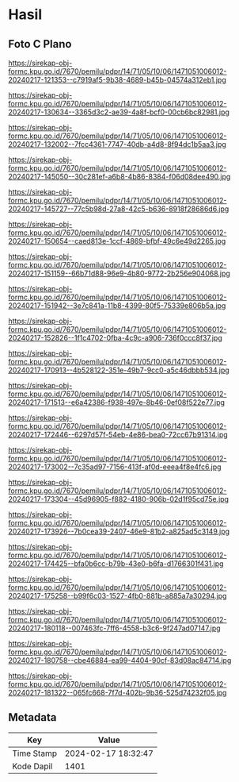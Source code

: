 # Hasil

## Foto C Plano

https://sirekap-obj-formc.kpu.go.id/7670/pemilu/pdpr/14/71/05/10/06/1471051006012-20240217-121353--c7919af5-9b38-4689-b45b-04574a312eb1.jpg

https://sirekap-obj-formc.kpu.go.id/7670/pemilu/pdpr/14/71/05/10/06/1471051006012-20240217-130634--3365d3c2-ae39-4a8f-bcf0-00cb6bc82981.jpg

https://sirekap-obj-formc.kpu.go.id/7670/pemilu/pdpr/14/71/05/10/06/1471051006012-20240217-132002--7fcc4361-7747-40db-a4d8-8f94dc1b5aa3.jpg

https://sirekap-obj-formc.kpu.go.id/7670/pemilu/pdpr/14/71/05/10/06/1471051006012-20240217-145050--30c281ef-a6b8-4b86-8384-f06d08dee490.jpg

https://sirekap-obj-formc.kpu.go.id/7670/pemilu/pdpr/14/71/05/10/06/1471051006012-20240217-145727--77c5b98d-27a8-42c5-b636-8918f28686d6.jpg

https://sirekap-obj-formc.kpu.go.id/7670/pemilu/pdpr/14/71/05/10/06/1471051006012-20240217-150654--caed813e-1ccf-4869-bfbf-49c6e49d2265.jpg

https://sirekap-obj-formc.kpu.go.id/7670/pemilu/pdpr/14/71/05/10/06/1471051006012-20240217-151159--66b71d88-96e9-4b80-9772-2b256e904068.jpg

https://sirekap-obj-formc.kpu.go.id/7670/pemilu/pdpr/14/71/05/10/06/1471051006012-20240217-151942--3e7c841a-11b8-4399-80f5-75339e806b5a.jpg

https://sirekap-obj-formc.kpu.go.id/7670/pemilu/pdpr/14/71/05/10/06/1471051006012-20240217-152826--1f1c4702-0fba-4c9c-a906-736f0ccc8f37.jpg

https://sirekap-obj-formc.kpu.go.id/7670/pemilu/pdpr/14/71/05/10/06/1471051006012-20240217-170913--4b528122-351e-49b7-9cc0-a5c46dbbb534.jpg

https://sirekap-obj-formc.kpu.go.id/7670/pemilu/pdpr/14/71/05/10/06/1471051006012-20240217-171513--e6a42386-f938-497e-8b46-0ef08f522e77.jpg

https://sirekap-obj-formc.kpu.go.id/7670/pemilu/pdpr/14/71/05/10/06/1471051006012-20240217-172446--6297d57f-54eb-4e86-bea0-72cc67b91314.jpg

https://sirekap-obj-formc.kpu.go.id/7670/pemilu/pdpr/14/71/05/10/06/1471051006012-20240217-173002--7c35ad97-7156-413f-af0d-eeea4f8e4fc6.jpg

https://sirekap-obj-formc.kpu.go.id/7670/pemilu/pdpr/14/71/05/10/06/1471051006012-20240217-173304--45d96905-f882-4180-906b-02d1f95cd75e.jpg

https://sirekap-obj-formc.kpu.go.id/7670/pemilu/pdpr/14/71/05/10/06/1471051006012-20240217-173926--7b0cea39-2407-46e9-81b2-a825ad5c3149.jpg

https://sirekap-obj-formc.kpu.go.id/7670/pemilu/pdpr/14/71/05/10/06/1471051006012-20240217-174425--bfa0b6cc-b79b-43e0-b6fa-d1766301f431.jpg

https://sirekap-obj-formc.kpu.go.id/7670/pemilu/pdpr/14/71/05/10/06/1471051006012-20240217-175258--b99f6c03-1527-4fb0-881b-a885a7a30294.jpg

https://sirekap-obj-formc.kpu.go.id/7670/pemilu/pdpr/14/71/05/10/06/1471051006012-20240217-180118--007463fc-7ff6-4558-b3c6-9f247ad07147.jpg

https://sirekap-obj-formc.kpu.go.id/7670/pemilu/pdpr/14/71/05/10/06/1471051006012-20240217-180758--cbe46884-ea99-4404-90cf-83d08ac84714.jpg

https://sirekap-obj-formc.kpu.go.id/7670/pemilu/pdpr/14/71/05/10/06/1471051006012-20240217-181322--065fc668-7f7d-402b-9b36-525d74232f05.jpg


## Metadata

| Key        | Value               |
| ---------- | ------------------- |
| Time Stamp | 2024-02-17 18:32:47 |
| Kode Dapil | 1401                |



